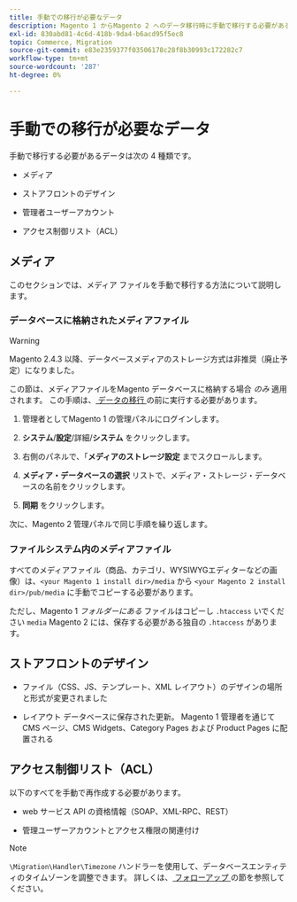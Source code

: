 ```yaml
---
title: 手動での移行が必要なデータ
description: Magento 1 からMagento 2 へのデータ移行時に手動で移行する必要があるデータとその方法について説明します。
exl-id: 830abd81-4c6d-418b-9da4-b6acd95f5ec8
topic: Commerce, Migration
source-git-commit: e83e2359377f03506178c28f8b30993c172282c7
workflow-type: tm+mt
source-wordcount: '287'
ht-degree: 0%

---
```


# 手動での移行が必要なデータ

手動で移行する必要があるデータは次の 4 種類です。

* メディア

* ストアフロントのデザイン

* 管理者ユーザーアカウント

* アクセス制御リスト（ACL）

## メディア

このセクションでは、メディア ファイルを手動で移行する方法について説明します。

### データベースに格納されたメディアファイル

>[!WARNING]
>
>Magento 2.4.3 以降、データベースメディアのストレージ方式は非推奨（廃止予定）になりました。


この節は、メディアファイルをMagento データベースに格納する場合 *のみ* 適用されます。 この手順は、[ データの移行 ](data.md) の前に実行する必要があります。

1. 管理者としてMagento 1 の管理パネルにログインします。

1. **システム**/**設定**/詳細/**システム** をクリックします。

1. 右側のパネルで、「**メディアのストレージ設定** までスクロールします。

1. **メディア・データベースの選択** リストで、メディア・ストレージ・データベースの名前をクリックします。

1. **同期** をクリックします。

次に、Magento 2 管理パネルで同じ手順を繰り返します。

### ファイルシステム内のメディアファイル

すべてのメディアファイル（商品、カテゴリ、WYSIWYGエディターなどの画像）は、`<your Magento 1 install dir>/media` から `<your Magento 2 install dir>/pub/media` に手動でコピーする必要があります。

ただし、Magento 1 *フォルダーにある* ファイルはコピーし `.htaccess` いでください `media` Magento 2 には、保存する必要がある独自の `.htaccess` があります。

## ストアフロントのデザイン

* ファイル（CSS、JS、テンプレート、XML レイアウト）のデザインの場所と形式が変更されました

* レイアウト データベースに保存された更新。 Magento 1 管理者を通じてCMS ページ、CMS Widgets、Category Pages および Product Pages に配置される

## アクセス制御リスト（ACL）

以下のすべてを手動で再作成する必要があります。

* web サービス API の資格情報（SOAP、XML-RPC、REST）

* 管理ユーザーアカウントとアクセス権限の関連付け

>[!NOTE]
>
>`\Migration\Handler\Timezone` ハンドラーを使用して、データベースエンティティのタイムゾーンを調整できます。 詳しくは、[ フォローアップ ](follow-up.md) の節を参照してください。
